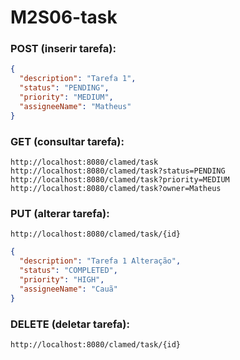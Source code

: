 # M2S06-task

### POST (inserir tarefa):
```json
{
  "description": "Tarefa 1",
  "status": "PENDING",
  "priority": "MEDIUM",
  "assigneeName": "Matheus"
}
```
### GET (consultar tarefa):
```code
http://localhost:8080/clamed/task
http://localhost:8080/clamed/task?status=PENDING
http://localhost:8080/clamed/task?priority=MEDIUM
http://localhost:8080/clamed/task?owner=Matheus
```
### PUT (alterar tarefa):

```code
http://localhost:8080/clamed/task/{id}
```
```json
{
  "description": "Tarefa 1 Alteração",
  "status": "COMPLETED",
  "priority": "HIGH",
  "assigneeName": "Cauã"
}
```
### DELETE (deletar tarefa):

```code
http://localhost:8080/clamed/task/{id}
```